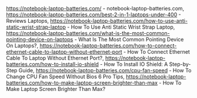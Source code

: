https://notebook-laptop-batteries.com/ - notebook-laptop-batteries.com,
https://notebook-laptop-batteries.com/best-2-in-1-laptops-under-400 - Reviews Laptops,
https://notebook-laptop-batteries.com/how-to-use-anti-static-wrist-strap-laptop - How To Use Anti Static Wrist Strap Laptop,
https://notebook-laptop-batteries.com/what-is-the-most-common-pointing-device-on-laptops - What Is The Most Common Pointing Device On Laptops?,
https://notebook-laptop-batteries.com/how-to-connect-ethernet-cable-to-laptop-without-ethernet-port - How To Connect Ethernet Cable To Laptop Without Ethernet Port?,
https://notebook-laptop-batteries.com/how-to-install-io-shield - How To Install IO Shield: A Step-by-Step Guide,
https://notebook-laptop-batteries.com/cpu-fan-speed - How To Change CPU Fan Speed Without Bios 6 Pro Tips,
https://notebook-laptop-batteries.com/how-to-make-laptop-screen-brighter-than-max - How To Make Laptop Screen Brighter Than Max?

